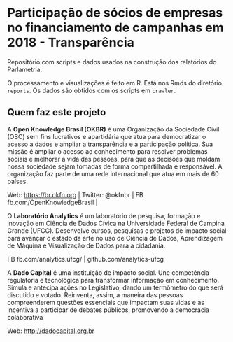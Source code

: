 # Participação de sócios de empresas no financiamento de campanhas em 2018 - Transparência

Repositório com scripts e dados usados na construção dos relatórios do Parlametria. 

O processamento e visualizações é feito em R. Está nos Rmds do diretório `reports`. Os dados são obtidos com os scripts em `crawler`. 

## Quem faz este projeto
A **Open Knowledge Brasil (OKBR)** é uma Organização da Sociedade Civil (OSC) sem fins lucrativos e apartidária que atua para democratizar o acesso a dados e ampliar a  transparência e a participação política. Sua missão é ampliar o acesso ao conhecimento para resolver problemas sociais e melhorar a vida das pessoas, para que as decisões que moldam nossa sociedade sejam tomadas de forma compartilhada e responsável. A organização faz parte de uma rede internacional que atua em mais de 60 países. 

Web: https://br.okfn.org | Twitter: @okfnbr  | FB fb.com/OpenKnowledgeBrasil |

O **Laboratório Analytics** é um laboratório de pesquisa, formação e inovação em Ciência de Dados Cívica na Universidade Federal de Campina Grande (UFCG). Desenvolve cursos, pesquisas e projetos de impacto social para avançar o estado da arte no uso de Ciência de Dados, Aprendizagem de Máquina e Visualização de Dados para a cidadania.

FB fb.com/analytics.ufcg/  | github.com/analytics-ufcg  

A **Dado Capital** é uma instituição de impacto social. Une competência regulatória e tecnológica para transformar informação em conhecimento. Simula e antecipa ações no Legislativo, dando um termômetro do que será discutido e votado. Reinventa, assim, a maneira das pessoas compreenderem questões essenciais que impactam suas vidas e as incentiva a participar de debates públicos, promovendo a democracia colaborativa

Web: http://dadocapital.org.br 
